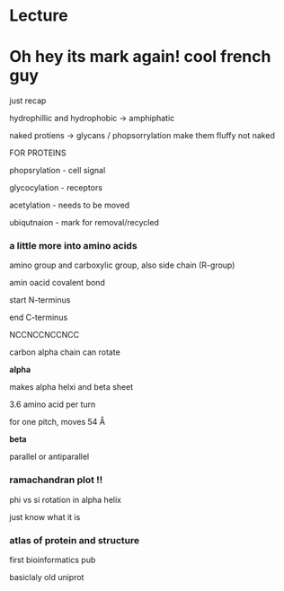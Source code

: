 # Lecture

# Oh hey its mark again! cool french guy

just recap

hydrophillic and hydrophobic -> amphiphatic

naked protiens -> glycans / phopsorrylation make them fluffy not naked

FOR PROTEINS

phopsrylation - cell signal

glycocylation - receptors

acetylation - needs to be moved

ubiqutnaion - mark for removal/recycled

### a little more into amino acids

amino group and carboxylic group, also side chain (R-group)

amin oacid covalent bond



start N-terminus

end C-terminus

NCCNCCNCCNCC

carbon alpha chain can rotate

**alpha**

makes alpha helxi and beta sheet 

3.6 amino acid per turn

for one pitch, moves 54 Å


**beta**

parallel or antiparallel

### ramachandran plot !!

phi vs si rotation in alpha helix

just know what it is


### atlas of protein and structure

first bioinformatics pub

basiclaly old uniprot



